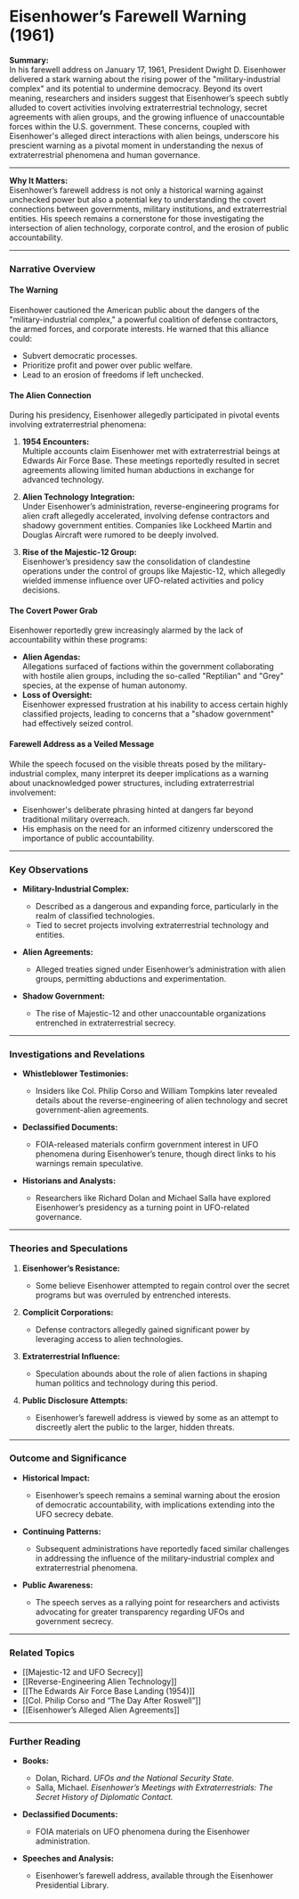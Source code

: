 # Eisenhower’s Farewell Warning (1961)

**Summary:**  
In his farewell address on January 17, 1961, President Dwight D. Eisenhower delivered a stark warning about the rising power of the "military-industrial complex" and its potential to undermine democracy. Beyond its overt meaning, researchers and insiders suggest that Eisenhower’s speech subtly alluded to covert activities involving extraterrestrial technology, secret agreements with alien groups, and the growing influence of unaccountable forces within the U.S. government. These concerns, coupled with Eisenhower's alleged direct interactions with alien beings, underscore his prescient warning as a pivotal moment in understanding the nexus of extraterrestrial phenomena and human governance.

---

**Why It Matters:**  
Eisenhower’s farewell address is not only a historical warning against unchecked power but also a potential key to understanding the covert connections between governments, military institutions, and extraterrestrial entities. His speech remains a cornerstone for those investigating the intersection of alien technology, corporate control, and the erosion of public accountability.

---

### **Narrative Overview**

#### **The Warning**

Eisenhower cautioned the American public about the dangers of the "military-industrial complex," a powerful coalition of defense contractors, the armed forces, and corporate interests. He warned that this alliance could:

- Subvert democratic processes.
- Prioritize profit and power over public welfare.
- Lead to an erosion of freedoms if left unchecked.

#### **The Alien Connection**

During his presidency, Eisenhower allegedly participated in pivotal events involving extraterrestrial phenomena:

1. **1954 Encounters:**  
    Multiple accounts claim Eisenhower met with extraterrestrial beings at Edwards Air Force Base. These meetings reportedly resulted in secret agreements allowing limited human abductions in exchange for advanced technology.
    
2. **Alien Technology Integration:**  
    Under Eisenhower’s administration, reverse-engineering programs for alien craft allegedly accelerated, involving defense contractors and shadowy government entities. Companies like Lockheed Martin and Douglas Aircraft were rumored to be deeply involved.
    
3. **Rise of the Majestic-12 Group:**  
    Eisenhower’s presidency saw the consolidation of clandestine operations under the control of groups like Majestic-12, which allegedly wielded immense influence over UFO-related activities and policy decisions.
    

#### **The Covert Power Grab**

Eisenhower reportedly grew increasingly alarmed by the lack of accountability within these programs:

- **Alien Agendas:**  
    Allegations surfaced of factions within the government collaborating with hostile alien groups, including the so-called "Reptilian" and "Grey" species, at the expense of human autonomy.
- **Loss of Oversight:**  
    Eisenhower expressed frustration at his inability to access certain highly classified projects, leading to concerns that a "shadow government" had effectively seized control.

#### **Farewell Address as a Veiled Message**

While the speech focused on the visible threats posed by the military-industrial complex, many interpret its deeper implications as a warning about unacknowledged power structures, including extraterrestrial involvement:

- Eisenhower's deliberate phrasing hinted at dangers far beyond traditional military overreach.
- His emphasis on the need for an informed citizenry underscored the importance of public accountability.

---

### **Key Observations**

- **Military-Industrial Complex:**
    
    - Described as a dangerous and expanding force, particularly in the realm of classified technologies.
    - Tied to secret projects involving extraterrestrial technology and entities.
- **Alien Agreements:**
    
    - Alleged treaties signed under Eisenhower’s administration with alien groups, permitting abductions and experimentation.
- **Shadow Government:**
    
    - The rise of Majestic-12 and other unaccountable organizations entrenched in extraterrestrial secrecy.

---

### **Investigations and Revelations**

- **Whistleblower Testimonies:**
    
    - Insiders like Col. Philip Corso and William Tompkins later revealed details about the reverse-engineering of alien technology and secret government-alien agreements.
- **Declassified Documents:**
    
    - FOIA-released materials confirm government interest in UFO phenomena during Eisenhower’s tenure, though direct links to his warnings remain speculative.
- **Historians and Analysts:**
    
    - Researchers like Richard Dolan and Michael Salla have explored Eisenhower’s presidency as a turning point in UFO-related governance.

---

### **Theories and Speculations**

1. **Eisenhower’s Resistance:**
    
    - Some believe Eisenhower attempted to regain control over the secret programs but was overruled by entrenched interests.
2. **Complicit Corporations:**
    
    - Defense contractors allegedly gained significant power by leveraging access to alien technologies.
3. **Extraterrestrial Influence:**
    
    - Speculation abounds about the role of alien factions in shaping human politics and technology during this period.
4. **Public Disclosure Attempts:**
    
    - Eisenhower’s farewell address is viewed by some as an attempt to discreetly alert the public to the larger, hidden threats.

---

### **Outcome and Significance**

- **Historical Impact:**
    
    - Eisenhower’s speech remains a seminal warning about the erosion of democratic accountability, with implications extending into the UFO secrecy debate.
- **Continuing Patterns:**
    
    - Subsequent administrations have reportedly faced similar challenges in addressing the influence of the military-industrial complex and extraterrestrial phenomena.
- **Public Awareness:**
    
    - The speech serves as a rallying point for researchers and activists advocating for greater transparency regarding UFOs and government secrecy.

---

### **Related Topics**

- [[Majestic-12 and UFO Secrecy]]
- [[Reverse-Engineering Alien Technology]]
- [[The Edwards Air Force Base Landing (1954)]]
- [[Col. Philip Corso and “The Day After Roswell”]]
- [[Eisenhower’s Alleged Alien Agreements]]

---

### **Further Reading**

- **Books:**
    
    - Dolan, Richard. _UFOs and the National Security State._
    - Salla, Michael. _Eisenhower’s Meetings with Extraterrestrials: The Secret History of Diplomatic Contact._
- **Declassified Documents:**
    
    - FOIA materials on UFO phenomena during the Eisenhower administration.
- **Speeches and Analysis:**
    
    - Eisenhower’s farewell address, available through the Eisenhower Presidential Library.

